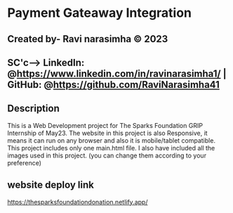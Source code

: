 
# Payment Gateaway Integration




## Created by- Ravi narasimha © 2023
## SC'c--> LinkedIn: @https://www.linkedin.com/in/ravinarasimha1/ | GitHub: @https://github.com/RaviNarasimha41

## Description
This is a Web Development project for The Sparks Foundation GRIP Internship of May23.
The website in this project is also Responsive, it means it can run on any browser and also it is mobile/tablet compatible.
This project includes only one main.html file.
I also have included all the images used in this project. (you can change them according to your preference)

## website deploy link 
https://thesparksfoundationdonation.netlify.app/
